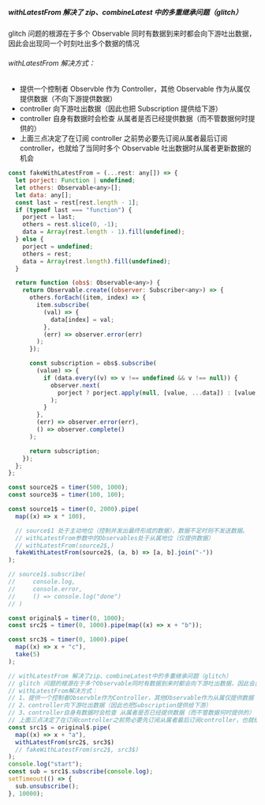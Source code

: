 ##### withLatestFrom 解决了 zip、combineLatest 中的多重继承问题（glitch）
glitch 问题的根源在于多个 Observable 同时有数据到来时都会向下游吐出数据，因此会出现同一个时刻吐出多个数据的情况

###### withLatestFrom 解决方式：
- 提供一个控制者 Observble 作为 Controller，其他 Observable 作为从属仅提供数据（不向下游提供数据）
- controller 向下游吐出数据（因此也把 Subscription 提供给下游）
- controller 自身有数据时会检查 从属者是否已经提供数据（而不管数据何时提供的）
- 上面三点决定了在订阅 controller 之前势必要先订阅从属者最后订阅 controller，也就给了当同时多个 Observable 吐出数据时从属者更新数据的机会

```javascript
const fakeWithLatestFrom = (...rest: any[]) => {
  let porject: Function | undefined;
  let others: Observable<any>[];
  let data: any[];
  const last = rest[rest.length - 1];
  if (typeof last === "function") {
    porject = last;
    others = rest.slice(0, -1);
    data = Array(rest.length - 1).fill(undefined);
  } else {
    porject = undefined;
    others = rest;
    data = Array(rest.length).fill(undefined);
  }

  return function (obs$: Observable<any>) {
    return Observable.create((observer: Subscriber<any>) => {
      others.forEach((item, index) => {
        item.subscribe(
          (val) => {
            data[index] = val;
          },
          (err) => observer.error(err)
        );
      });

      const subscription = obs$.subscribe(
        (value) => {
          if (data.every((v) => v !== undefined && v !== null)) {
            observer.next(
              porject ? porject.apply(null, [value, ...data]) : [value, ...data]
            );
          }
        },
        (err) => observer.error(err),
        () => observer.complete()
      );

      return subscription;
    });
  };
};

const source2$ = timer(500, 1000);
const source3$ = timer(100, 100);

const source1$ = timer(0, 2000).pipe(
  map((x) => x * 100),

  // source$1 处于主动地位（控制并发出最终形成的数据），数据不足时则不发送数据。
  // withLatestFrom参数中的Observables处于从属地位（仅提供数据）
  // withLatestFrom(source2$,)
  fakeWithLatestFrom(source2$, (a, b) => [a, b].join("-"))
);

// source1$.subscribe(
//     console.log,
//     console.error,
//     () => console.log("done")
// )

const original$ = timer(0, 1000);
const src2$ = timer(0, 1000).pipe(map((x) => x + "b"));

const src3$ = timer(0, 1000).pipe(
  map((x) => x + "c"),
  take(5)
);

// withLatestFrom 解决了zip、combineLatest中的多重继承问题（glitch）
// glitch 问题的根源在于多个Observable同时有数据到来时都会向下游吐出数据，因此会出现同一个时刻吐出多个数据的情况
// withLatestFrom解决方式：
// 1、提供一个控制者Observble作为Controller，其他Observable作为从属仅提供数据（不向下游提供数据）
// 2、controller向下游吐出数据（因此也把Subscription提供给下游）
// 3、controller自身有数据时会检查 从属者是否已经提供数据（而不管数据何时提供的）
// 上面三点决定了在订阅controller之前势必要先订阅从属者最后订阅controller，也就给了当同时多个Observable吐出数据时从属者更新数据的机会
const src1$ = original$.pipe(
  map((x) => x + "a"),
  withLatestFrom(src2$, src3$)
  // fakeWithLatestFrom(src2$, src3$)
);
console.log("start");
const sub = src1$.subscribe(console.log);
setTimeout(() => {
  sub.unsubscribe();
}, 10000);
```
